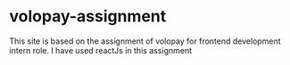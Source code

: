 # volopay-assignment
This site is based on the assignment of volopay for frontend development intern role. I have used reactJs in this assignment 
